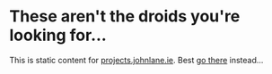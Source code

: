 # These aren't the droids you're looking for&hellip;

This is static content for [projects.johnlane.ie](http://projects.johnlane.ie). Best [go there](http://projects.johnlane.ie) instead...
